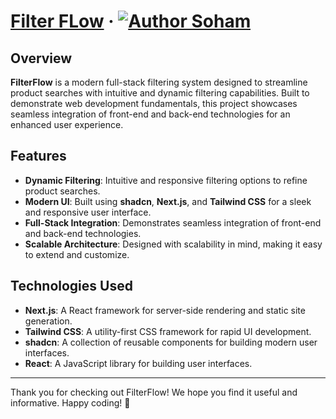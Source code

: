 # [Filter FLow](https://github.com/sohamnandi77/filter-flow) &middot; [![Author Soham](https://img.shields.io/badge/Author-Soham-%3C%3E)](https://www.sohamnandi.com)

## Overview

**FilterFlow** is a modern full-stack filtering system designed to streamline product searches with intuitive and dynamic filtering capabilities. Built to demonstrate web development fundamentals, this project showcases seamless integration of front-end and back-end technologies for an enhanced user experience.

## Features

- **Dynamic Filtering**: Intuitive and responsive filtering options to refine product searches.
- **Modern UI**: Built using **shadcn**, **Next.js**, and **Tailwind CSS** for a sleek and responsive user interface.
- **Full-Stack Integration**: Demonstrates seamless integration of front-end and back-end technologies.
- **Scalable Architecture**: Designed with scalability in mind, making it easy to extend and customize.

## Technologies Used

- **Next.js**: A React framework for server-side rendering and static site generation.
- **Tailwind CSS**: A utility-first CSS framework for rapid UI development.
- **shadcn**: A collection of reusable components for building modern user interfaces.
- **React**: A JavaScript library for building user interfaces.

---

Thank you for checking out FilterFlow! We hope you find it useful and informative. Happy coding! 🚀
